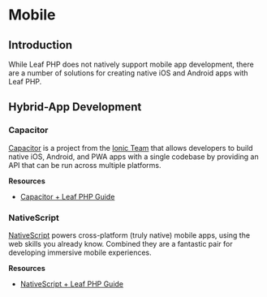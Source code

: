 # Mobile

## Introduction

While Leaf PHP does not natively support mobile app development, there are a number of solutions for creating native iOS and Android apps with Leaf PHP.

## Hybrid-App Development

### Capacitor

[Capacitor](https://capacitorjs.com/) is a project from the [Ionic Team](https://ionic.io/) that allows developers to build native iOS, Android, and PWA apps with a single codebase by providing an API that can be run across multiple platforms.

**Resources**

- [Capacitor + Leaf PHP Guide](https://capacitorjs.com/solution/Leaf)

### NativeScript

[NativeScript](https://www.nativescript.org) powers cross-platform (truly native) mobile apps, using the web skills you already know. Combined they are a fantastic pair for developing immersive mobile experiences.

**Resources**

- [NativeScript + Leaf PHP Guide](https://nativescript-Leaf.org/)
